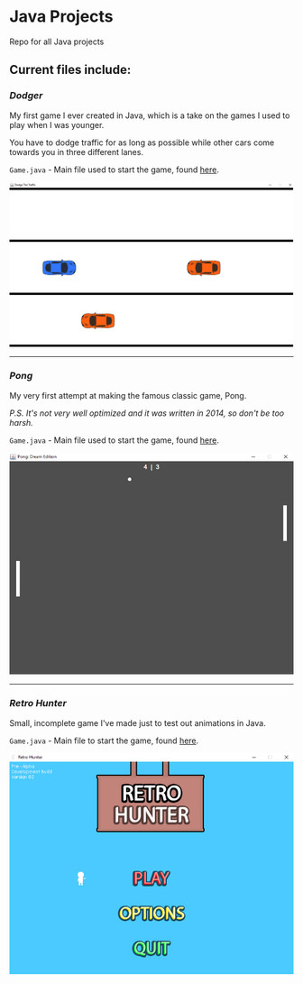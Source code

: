 # Java Projects
Repo for all Java projects

## Current files include:

### *Dodger*
My first game I ever created in Java, which is a take on the games I used to play when I was younger.

You have to dodge traffic for as long as possible while other cars come towards you in three different lanes.

`Game.java` \- Main file used to start the game, found [here][1].

![picture][dodger]

---

### *Pong*
My very first attempt at making the famous classic game, Pong.

*P.S. It's not very well optimized and it was written in 2014, so don't be too harsh.*

`Game.java` \- Main file used to start the game, found [here][2].

![picture][pong]

---

### *Retro Hunter*
Small, incomplete game I've made just to test out animations in Java.

`Game.java` \- Main file to start the game, found [here][3].

![picture][retro]

[1]: https://github.com/chapmankyle/java-projects/blob/master/Dodger/src/com/chaps/Dodger/Game.java
[2]: https://github.com/chapmankyle/java-projects/blob/master/Pong/src/com/chaps/Pong/Game.java
[3]: https://github.com/chapmankyle/java-projects/blob/master/Retro%20Hunter/src/com/chaps/RetroHunter/Game.java

[dodger]: https://github.com/chapmankyle/java-projects/blob/master/Dodger/play.PNG
[pong]: https://github.com/chapmankyle/java-projects/blob/master/Pong/play.PNG
[retro]: https://github.com/chapmankyle/java-projects/blob/master/Retro%20Hunter/menu.PNG
